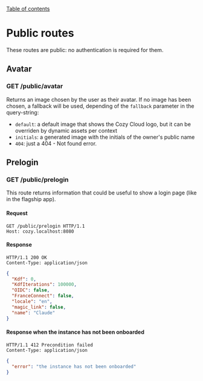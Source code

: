 [Table of contents](README.md#table-of-contents)

# Public routes

These routes are public: no authentication is required for them.

## Avatar

### GET /public/avatar

Returns an image chosen by the user as their avatar. If no image has been
chosen, a fallback will be used, depending of the `fallback` parameter in the
query-string:

- `default`: a default image that shows the Cozy Cloud logo, but it can be
  overriden by dynamic assets per context
- `initials`: a generated image with the initials of the owner's public name
- `404`: just a 404 - Not found error.

## Prelogin

### GET /public/prelogin

This route returns information that could be useful to show a login page (like
in the flagship app).

#### Request

```http
GET /public/prelogin HTTP/1.1
Host: cozy.localhost:8080
```

#### Response

```http
HTTP/1.1 200 OK
Content-Type: application/json
```

```json
{
  "Kdf": 0,
  "KdfIterations": 100000,
  "OIDC": false,
  "FranceConnect": false,
  "locale": "en",
  "magic_link": false,
  "name": "Claude"
}
```

#### Response when the instance has not been onboarded

```http
HTTP/1.1 412 Precondition failed
Content-Type: application/json
```

```json
{
  "error": "the instance has not been onboarded"
}
```
